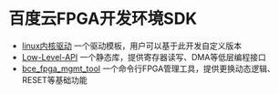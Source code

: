 # 百度云FPGA开发环境SDK

* [linux内核驱动](./linux_kernel_driver) 一个驱动模板，用户可以基于此开发自定义版本
* [Low-Level-API](./llapi) 一个静态库，提供寄存器读写、DMA等低层编程接口
* [bce_fpga_mgmt_tool](./mgmt_tool) 一个命令行FPGA管理工具，提供更换动态逻辑、RESET等基础功能